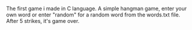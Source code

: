 The first game i made in C language.
A simple hangman game, enter your own word or enter "random" for a random word from the words.txt file.
After 5 strikes, it's game over.
